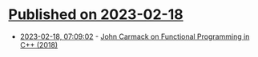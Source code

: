 # [Published on 2023-02-18](index.md)

* [2023-02-18, 07:09:02](https://news.ycombinator.com/item?id=34844716) - [John Carmack on Functional Programming in C++ (2018)](http://www.sevangelatos.com/john-carmack-on/)
